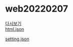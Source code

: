 # web20220207

<!-- comment -->

[다시보기](https://skku0-my.sharepoint.com/:f:/g/personal/b0s0e0_skku_edu/EmGg2RSxuTtAvh24aYrbUVoBXcKPTdRPXE2XmkZnlELO_g)  
[html.json](https://gist.githubusercontent.com/sebaek/91f4df86e2506cb226986d8be75ffca5/raw/f3daf1bb6eb0de6114ffa0afb315a3e295fe8499/html.json)  

[setting.json](https://gist.githubusercontent.com/sebaek/33feb81b891ffa41b92eaf48127ace7c/raw/e96d04824983288b96eabbd2ad9035fb888a8813/setting.json)  